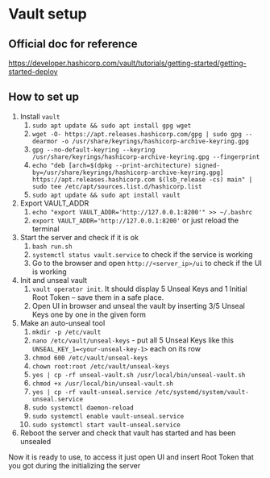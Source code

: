 # Vault setup
## Official doc for reference
https://developer.hashicorp.com/vault/tutorials/getting-started/getting-started-deploy

## How to set up
1. Install `vault`
   1. `sudo apt update && sudo apt install gpg wget`
   2. `wget -O- https://apt.releases.hashicorp.com/gpg | sudo gpg --dearmor -o /usr/share/keyrings/hashicorp-archive-keyring.gpg`
   3. `gpg --no-default-keyring --keyring /usr/share/keyrings/hashicorp-archive-keyring.gpg --fingerprint`
   4. `echo "deb [arch=$(dpkg --print-architecture) signed-by=/usr/share/keyrings/hashicorp-archive-keyring.gpg] https://apt.releases.hashicorp.com $(lsb_release -cs) main" | sudo tee /etc/apt/sources.list.d/hashicorp.list`
   5. `sudo apt update && sudo apt install vault`
2. Export VAULT_ADDR
   1. `echo "export VAULT_ADDR='http://127.0.0.1:8200'" >> ~/.bashrc`
   2. `export VAULT_ADDR='http://127.0.0.1:8200'` or just reload the terminal
3. Start the server and check if it is ok
   1. `bash run.sh`
   2. `systemctl status vault.service` to check if the service is working
   3. Go to the browser and open `http://<server_ip>/ui` to check if the UI is working
4. Init and unseal vault
   1. `vault operator init`. It should display 5 Unseal Keys and 1 Initial Root Token – save them in a safe place.
   2. Open UI in browser and unseal the vault by inserting 3/5 Unseal Keys one by one in the given form
5. Make an auto-unseal tool
   1. `mkdir -p /etc/vault`
   2. `nano /etc/vault/unseal-keys` - put all 5 Unseal Keys like this `UNSEAL_KEY_1=<your-unseal-key-1>` each on its row
   3. `chmod 600 /etc/vault/unseal-keys`
   4. `chown root:root /etc/vault/unseal-keys`
   5. `yes | cp -rf unseal-vault.sh /usr/local/bin/unseal-vault.sh`
   6. `chmod +x /usr/local/bin/unseal-vault.sh`
   7. `yes | cp -rf vault-unseal.service /etc/systemd/system/vault-unseal.service`
   8. `sudo systemctl daemon-reload`
   9. `sudo systemctl enable vault-unseal.service`
   10. `sudo systemctl start vault-unseal.service`
6. Reboot the server and check that vault has started and has been unsealed

Now it is ready to use, to access it just open UI and insert Root Token that you got during the initializing the server
